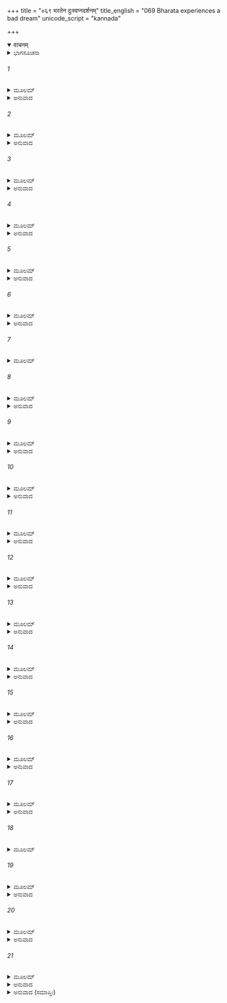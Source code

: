 +++
title = "०६९ भरतेन दुःस्वप्नदर्शनम्"
title_english = "069 Bharata experiences a bad dream"
unicode_script = "kannada"

+++
<details open><summary>वाचनम्</summary>

<div class="audioEmbed"  caption="श्रीराम-हरिसीताराममूर्ति-घनपाठिभ्यां वचनम्" src="https://archive.org/download/Ramayana-recitation-Sriram-harisItArAmamUrti-Ghanapaati-v2/Kanda_2/Kanda_2_AYK-069-Bharathena_Duswapna_Darshanam.mp3"></div>
</details>



<details><summary>ಭಾಗಸೂಚನಾ</summary>

ಭರತನ ಚಿಂತೆ, ಮಿತ್ರರಿಂದ ಸಾಂತ್ವನ, ಭರತನು ಮಿತ್ರರಿಗೆ ತಾನು ಕಂಡ ಭಯಂಕರ ದುಃಸ್ವಪ್ನವನ್ನು ವಿವರಿಸಿ ಹೇಳಿದುದು
</details>

###### 1


<details><summary>ಮೂಲಮ್</summary>

ಯಾಮೇವ ರಾತ್ರಿಂ ತೇ ದೂತಾಃ ಪ್ರವಿಶಂತಿ ಸ್ಮ ತಾಂ ಪುರೀಮ್ ।  
ಭರತೇನಾಪಿ ತಾಂ ರಾತ್ರಿಂ ಸ್ವಪ್ನೋ ದೃಷ್ಟೋಽಯಮಪ್ರಿಯಃ ॥
</details>

<details><summary>ಅನುವಾದ</summary>

ದೂತರು ನಗರವನ್ನು ಪ್ರವೇಶಿಸಿ ಹಿಂದಿನ ರಾತ್ರಿಯಲ್ಲಿ ಭರತನು ಒಂದು ಅಪ್ರಿಯವಾದ ಸ್ವಪ್ನವನ್ನು ನೋಡಿದ್ದನು.॥1॥
</details>

###### 2


<details><summary>ಮೂಲಮ್</summary>

ವ್ಯಷ್ಟಾಮೇವ ತು ತಾಂ ರಾತ್ರಿಂ ದೃಷ್ಟ್ವಾ ತಂ ಸ್ವಪ್ನಮಪ್ರಿಯಮ್ ।  
ಪುತ್ರೋ ರಾಜಾಧಿರಾಜಸ್ಯ ಸುಭೃಶಂ ಪರ್ಯತಪ್ಯತ ॥
</details>

<details><summary>ಅನುವಾದ</summary>

ರಾತ್ರಿ ಕಳೆಯುತ್ತಾ ಬೆಳಗಾಗುವುದಲ್ಲಿತ್ತು, ಆಗ ಆ ಅಪ್ರಿಯ ಸ್ವಪ್ನವನ್ನು ನೋಡಿ ರಾಜಾಧಿರಾಜ ದಶರಥನ ಪುತ್ರ ಭರತನು ಮನಸ್ಸಿನಲ್ಲೇ ಬಹಳ ಕಳವಳಗೊಂಡಿದ್ದನು.॥2॥
</details>

###### 3


<details><summary>ಮೂಲಮ್</summary>

ತಪ್ಯಮಾನಂ ತಮಾಜ್ಞಾಯ ವಯಸ್ಯಾಃ ಪ್ರಿಯವಾದಿನಃ ।  
ಆಯಾಸಂ ವಿನಯಿಷ್ಯಂತಃ ಸಭಾಯಾಂ ಚಕ್ರಿರೇಕಥಾಃ ॥
</details>

<details><summary>ಅನುವಾದ</summary>

ಚಿಂತಿತನಾದ ಭರತನನ್ನು ನೋಡಿ ಅವನ ಪ್ರಿಯವಾದೀ ಮಿತ್ರರು ಅವನ ಮನಃಕ್ಲೇಶವನ್ನು ದೂರಗೊಳಿಸಲು ಸಭೆಯಲ್ಲಿ ಅನೇಕ ಪ್ರಕಾರದ ಮಾತುಗಳನ್ನಾಡತೊಡಗಿದರು.॥3॥
</details>

###### 4


<details><summary>ಮೂಲಮ್</summary>

ವಾದಯಂತಿ ತಥಾ ಶಾಂತಿಂ ಲಾಸಯಂತ್ಯಪಿ ಚಾಪರೇ ।  
ನಾಟಕಾನ್ಯಪರೇ ಸಾಹುರ್ಹಾಸ್ಯಾನಿ ವಿವಿಧಾನಿ ಚ ॥
</details>

<details><summary>ಅನುವಾದ</summary>

ಕೆಲವರು ವೀಣೆ ನುಡಿಸತೊಡಗಿದರೆ, ಕೆಲವರು ಅವನ ಖೇದವನ್ನು ಹೋಗಲಾಡಿಸಲು ನರ್ತನ ಮಾಡತೊಡಗಿದರು. ಇತರ ಮಿತ್ರರು ನಾನಾ ಹಾಸ್ಯರಸ ಪ್ರಧಾನವಾದ ನಾಟಕಗಳನ್ನು ಆಯೋಜಿಸಿದರು.॥4॥
</details>

###### 5


<details><summary>ಮೂಲಮ್</summary>

ಸ ತೈರ್ಮಹಾತ್ಮಾ ಭರತಃ ಸಖಿಭಿಃ ಪ್ರಿಯವಾದಿಭಿಃ ।  
ಗೋಷ್ಠೀಹಾಸ್ಯಾನಿ ಕುರ್ವದ್ಭಿರ್ನ ಪ್ರಾಹೃಷ್ಯತ ರಾಘವಃ ॥
</details>

<details><summary>ಅನುವಾದ</summary>

ಆದರೆ ರಘುಕುಲಭೂಷಣ ಮಹಾತ್ಮಾ ಭರತನು ಆ ಪ್ರಿಯವಾದೀ ಮಿತ್ರರ ಗೋಷ್ಠಿಯಲ್ಲಿ ಹಾಸ್ಯ-ವಿನೋದ ಮಾಡಿದರೂ ಸಂತೋಷಗೊಳ್ಳಲಿಲ್ಲ.॥5॥
</details>

###### 6


<details><summary>ಮೂಲಮ್</summary>

ತಮಬ್ರವೀತ್ ಪ್ರಿಯಸಖೋ ಭರತಂ ಸಖಿಭಿರ್ವೃತಮ್ ।  
ಸುಹೃದ್ಭಿಃ ಪರ್ಯುಪಾಸೀನಃ ಕಿಂ ಸಖೇನಾನುಮೋದಸೇ ॥
</details>

<details><summary>ಅನುವಾದ</summary>

ಆಗ ಸುಹೃದರಿಂದ ಸುತ್ತುವರೆದು ಕುಳಿತಿದ್ದ ಭರತನಲ್ಲಿ ಓರ್ವ ಪ್ರಿಯಮಿತ್ರ ಕೇಳಿದನು - ಸಖನೇ! ನೀನು ಇಂದು ಏಕೆ ಪ್ರಸನ್ನನಾಗಿಲ್ಲ.॥6॥
</details>

###### 7


<details><summary>ಮೂಲಮ್</summary>

ಏವಂ ಬ್ರುವಾಣಂ ಸುಹೃದಂ ಭರತಃ ಪ್ರತ್ಯುವಾಚ ಹ ।  
ಶೃಣು ತ್ವಂ ಯನ್ನಿಮಿತ್ತಂ ಮೇ ದೈನ್ಯಮೇತದುಪಾಗತಮ್ ॥
</details>

###### 8


<details><summary>ಮೂಲಮ್</summary>

ಸ್ವಪ್ನೇ ಪಿತರಮದ್ರಾಕ್ಷಂ ಮಲಿನಂ ಮುಕ್ತಮೂರ್ಧಜಮ್ ।  
ಪತಂತಮದ್ರಿಶಿಖರಾತ್ಕಲುಷೇ ಗೋಮ ಯೇಹ್ರದೇ ॥
</details>

<details><summary>ಅನುವಾದ</summary>

ಈ ಪ್ರಕಾರ ಕೇಳಿದ ಸುಹೃದನಿಗೆ ಭರತನು ಹೀಗೆ ಉತ್ತರಿಸಿದನು-ಮಿತ್ರನೇ! ಯಾವುದರಿಂದ ನನ್ನ ಮನಸ್ಸಿನಲ್ಲಿ ದೈನ್ಯ ಉಂಟಾಗಿದೆಯೋ ಅದನ್ನು ತಿಳಿಸುತ್ತೇನೆ, ಕೇಳಿರಿ. ನಾನು ಇಂದು ಸ್ವಪ್ನದಲ್ಲಿ ನನ್ನ ತಂದೆಯವರನ್ನು ನೋಡಿದೆ. ಅವರ ಮುಖ ಬಾಡಿತ್ತು, ಕೂದಲು ಕೆದರಿತ್ತು, ಅವರು ಪರ್ವತದ ತುದಿಯಿಂದ ಕಲುಷಿತವಾದ ಸೆಗಣಿಯು ತುಂಬಿದ ಹೊಂಡದಲ್ಲಿ ಬಿದ್ದುಬಿಟ್ಟರು.॥7-8॥
</details>

###### 9


<details><summary>ಮೂಲಮ್</summary>

ಪ್ಲವಮಾನಶ್ಚ ಮೇದೃಷ್ಟಃ ಸ ತಸ್ಮಿನ್ಗೋಮಯೇ ಹ್ರದೇ ।  
ಪಿಬನ್ನಂಜಲಿನಾ ತೈಲಂ ಹಸನ್ನಿವ ಮುಹುರ್ಮುಹುಃ ॥
</details>

<details><summary>ಅನುವಾದ</summary>

ಅವರು ಆ ಸೆಗಣಿಯ ಹೊಂಡದಲ್ಲಿ ಈಜುತ್ತಿರುವುದನ್ನು ನಾನು ನೋಡಿದ್ದೆ. ಅವರು ಬೊಗಸೆಯಿಂದ ಎಣ್ಣೆಯನ್ನು ಕುಡಿಯುತ್ತಿದ್ದರು ಹಾಗೂ ಪದೇ-ಪದೇ ನಗುತ್ತಿರುವಂತೆ ಕಂಡುಬಂದರು.॥9॥
</details>

###### 10


<details><summary>ಮೂಲಮ್</summary>

ತತಸ್ತಿಲೋದನಂ ಭುಕ್ತ್ವಾಪುನಃ ಪುನರಧಃಶಿರಾಃ ।  
ತೈಲೇನಾಭ್ಯಸರ್ವಾಂಗಸ್ತೈಲಮೇವಾನ್ವಗಾಹತ ॥
</details>

<details><summary>ಅನುವಾದ</summary>

ಮತ್ತೆ ಅವರು ತಿಲಮಿಶ್ರಿತ ಅನ್ನವನ್ನು ಉಣ್ಣುತ್ತಿದ್ದರು. ಬಳಿಕ ಅವರು ಇಡೀ ಶರೀರಕ್ಕೆ ಎಣ್ಣೆ ಸವರಿಕೊಂಡು, ತಲೆಕೆಳಗಾಗಿ ಎಣ್ಣೆಯ ಕೊಪ್ಪರಿಗೆಯಲ್ಲಿ ಮುಳುಗಿ ಏಳುತ್ತಿದ್ದರು.॥10॥
</details>

###### 11


<details><summary>ಮೂಲಮ್</summary>

ಸ್ವಪ್ನೇಪಿ ಸಾಗರಂ ಶುಷ್ಕಂ ಚಂದ್ರಂ ಚ ಪತಿತಂ ಭುವಿ ।  
ಉಪುರುದ್ಧಾಂ ಚ ಜಗತೀಂ ತಮಸೇವ ಸಮಾವೃತಾಮ್ ॥
</details>

<details><summary>ಅನುವಾದ</summary>

ಸ್ವಪ್ನದಲ್ಲೇ ನಾನು ಸಮುದ್ರವು ಒಣಗಿದಂತೆ, ಚಂದ್ರನು ನೆಲಕ್ಕೆ ಬಿದ್ದಿರುವಂತೆ, ಪೃಥಿವಿಯೆಲ್ಲ ಉಪದ್ರವಗ್ರಸ್ತವಾಗಿ ಅಂಧಕಾರ ಆವರಿಸಿದಂತೆ ನೋಡಿದೆನು.॥11॥
</details>

###### 12


<details><summary>ಮೂಲಮ್</summary>

ಔಪವಾಹ್ಯಸ್ಯ ನಾಗಸ್ಯ ವಿಷಾಣಂ ಶಕಲೀಕೃತಮ್ ।  
ಸಹಸಾ ಚಾಪಿ ಸಂಶಾಂತಾ ಜ್ವಲಿತಾ ಜಾತವೇದಸಃ ॥
</details>

<details><summary>ಅನುವಾದ</summary>

ಮಹಾರಾಜರ ಸವಾರಿಯ ಆನೆಯ ದಂತಗಳು ಮುರಿದು ಹೋಗಿದ್ದಂತೆ, ಮೊದಲಿನಿಂದ ಉರಿಯುತ್ತಿರುವ ಅಗ್ನಿಯು ಒಮ್ಮೆಗೆ ಆರಿ ಹೋದಂತೆ ಕಂಡೆನು.॥12॥
</details>

###### 13


<details><summary>ಮೂಲಮ್</summary>

ಅವದೀರ್ಣಾಂ ಚ ಪೃಥಿವೀಂ ಶುಷ್ಕಾಂಶ್ಚ ವಿವಿಧಾನ್ ಧ್ರುಮಾನ್ ।  
ಅಹಂ ಪಶ್ಯಾಮಿ ವಿಧ್ವಸ್ತಾನ್ಸಧೂಮಾಂಶ್ಚೈವ ಪರ್ವತಾನ್ ॥
</details>

<details><summary>ಅನುವಾದ</summary>

ಭೂಮಿಯು ಇಬ್ಭಾಗವಾಗಿತ್ತು, ನಾನಾ ಪ್ರಕಾರದ ವೃಕ್ಷಗಳು ಒಣಗಿಹೋಗಿದ್ದವು, ಪರ್ವತಗಳು ಕುಸಿದುಬೀಳುತ್ತಿದ್ದವು, ಅವುಗಳಲ್ಲಿ ಹೊಗೆ ಏಳುತ್ತಿತ್ತು, ಹೀಗೆ ನಾನು ಕನಸಿನಲ್ಲಿ ನೋಡಿದೆ.॥13॥
</details>

###### 14


<details><summary>ಮೂಲಮ್</summary>

ಪೀಠೇ ಕಾರ್ಷ್ಣಾಯಸೇ ಚೈವಂ ನಿಷಣ್ಣಂ ಕೃಷ್ಣವಾಸಸಮ್ ।  
ಪ್ರಹರಂತಿಸ್ಮ ರಾಜಾನಂ ಪ್ರಮದಾಃ ಕೃಷ್ಣಪಿಂಗಲಾಃ ॥
</details>

<details><summary>ಅನುವಾದ</summary>

ಕಪ್ಪಾದ ಕಬ್ಬಿಣದ ಪೀಠದಲ್ಲಿ ಮಹಾರಾಜರು ಕುಳಿತಿದ್ದರು. ಕಪ್ಪಾದ ಬಟ್ಟೆಯನ್ನುಟ್ಟು ಕೊಂಡಿದ್ದರು. ಕಪ್ಪು ಮತ್ತು ಪಿಂಗಳ ವರ್ಣದ ಸ್ತ್ರೀಯರು ಅವರನ್ನು ಹೊಡೆಯುತ್ತಿದ್ದರು.॥14॥
</details>

###### 15


<details><summary>ಮೂಲಮ್</summary>

ತ್ವರಮಾಣಶ್ಚ ಧರ್ಮಾತ್ಮಾ ರಕ್ತಮಾಲ್ಯಾನುಲೇಪನಃ ।  
ರಥೇನ ಖರಯುಕ್ತೇನ ಪ್ರಯಾತೋ ದಕ್ಷಿಣಾಮುಖಃ ॥
</details>

<details><summary>ಅನುವಾದ</summary>

ಧರ್ಮಾತ್ಮನಾದ ಮಹಾರಾಜರು ಕೆಂಪು ಬಣ್ಣದ ಹೂವಿನ ಮಾಲೆಯನ್ನು ಧರಿಸಿಕೊಂಡು ರಕ್ತಚಂದನವನ್ನು ಪೂಸಿಕೊಂಡು ಕತ್ತೆಗಳು ಎಳೆಯುತ್ತಿದ್ದ ರಥದಲ್ಲಿ ಕುಳಿತು ವೇಗವಾಗಿ ದಕ್ಷಿಣ ದಿಕ್ಕಿನ ಕಡೆಗೆ ಹೋದರು.॥15॥
</details>

###### 16


<details><summary>ಮೂಲಮ್</summary>

ಪ್ರಹಸಂತೀವ ರಾಜಾನಂ ಪ್ರಮದಾ ರಕ್ತವಾಸಿನೀ ।  
ಪ್ರಕರ್ಷಂತೀ ಮಯಾ ದೃಷ್ಟಾ ರಾಕ್ಷಸೀ ವಿಕೃತಾನನಾ ॥
</details>

<details><summary>ಅನುವಾದ</summary>

ವಿಕರಾಳ ಮುಖವುಳ್ಳ ರಕ್ಷಸಿಯಂತಿದ್ದ, ಕೆಂಪುಬಟ್ಟೆ ಧರಿಸಿಕೊಂಡ ಒಬ್ಬ ಸ್ತ್ರೀಯು ವಿಕಟವಾಗಿ ನಗುತ್ತ ಮಹಾರಾಜರನ್ನು ಸೆಳೆದುಕೊಂಡು ಸಾಗುತ್ತಿದ್ದಳು. ಇಂತಹ ದೃಶ್ಯವನ್ನು ನಾನು ಕನಸಿನಲ್ಲಿ ನೋಡಿದೆ.॥16॥
</details>

###### 17


<details><summary>ಮೂಲಮ್</summary>

ಏವಮೇತನ್ಮಯಾ ದೃಷ್ಟಮೀಮಾಂ ರಾತ್ರಿಂ ಭಯಾವಹಾಮ್ ।  
ಅಹಂ ರಾಮೋಽಥವಾ ರಾಜಾ ಲಕ್ಷ್ಮಣೋ ವಾಮರಿಷ್ಯತಿ ॥
</details>

<details><summary>ಅನುವಾದ</summary>

ಈ ಪ್ರಕಾರ ರಾತ್ರಿಯಲ್ಲಿ ನಾನು ಈ ಭಯಂಕರ ಸ್ವಪ್ನವನ್ನು ನೋಡಿದೆ. ಇದರ ಫಲವಾಗಿ ಶ್ರೀರಾಮ, ದಶರಥ ಮಹಾರಾಜರ ಅಥವಾ ಲಕ್ಷ್ಮಣ ಇವರಲ್ಲೊಬ್ಬರ ಮೃತ್ಯು ಅವಶ್ಯವಾಗಿ ಆಗಿರಬಹುದು.॥17॥
</details>

###### 18


<details><summary>ಮೂಲಮ್</summary>

ನರೋ ಯಾನೇನ ಯಃ ಸ್ವಪ್ನೇ ಖರಯುಕ್ತೇನ ಯಾತಿ ಹಿ ।  
ಅಚಿರಾತ್ತಸ್ಯ ಧೂಮ್ರಾಗ್ರಂಚಿತಾಯಾಂ ಸಂಪ್ರದೃಶ್ಯತೇ ॥
</details>

###### 19


<details><summary>ಮೂಲಮ್</summary>

ಏತನ್ನಿಮಿತ್ತಂ ದೀನೋಽಹಂ ನ ವಚಃ ಪ್ರತಿಪೂಜಯೇ ।  
ಶುಷ್ಯತೀವ ಚ ಮೇ ಕಂಠೋ ನ ಸ್ವಸ್ಥಮಿವ ಮೇ ಮನಃ ॥
</details>

<details><summary>ಅನುವಾದ</summary>

ಯಾವ ಮನುಷ್ಯನು ಸ್ವಪ್ನದಲ್ಲಿ ಕತ್ತೆಗಳನ್ನು ಹೂಡಿದ ರಥದಲ್ಲಿ ಪ್ರಯಾಣ ಮಾಡುವುದನ್ನು ನೋಡುತ್ತೇವೋ, ಅವನ ಚಿತೆಯ ಹೊಗೆಯನ್ನು ಬೇಗನೇ ನೋಡಲಾಗುತ್ತದೆ. ಇದೇ ಕಾರಣದಿಂದ ನಾನು ದುಃಖಿತನಾಗಿ ನಿಮ್ಮ ಮಾತನ್ನು ಆದರಿಸುವುದಿಲ್ಲ. ನನ್ನ ಗಂಟಲು ಒಣಗಿದಂತಾಗಿದೆ ಮತ್ತು ಮನಸ್ಸಿನಲ್ಲಿ ಅಸ್ವಸ್ಥನಂತಾಗಿದ್ದೇನೆ.॥18-19॥
</details>

###### 20


<details><summary>ಮೂಲಮ್</summary>

ನ ಪಶ್ಯಾಮಿ ಭಯಸ್ಥಾನಂ ಭಯಂ ಚೈವೋಪಧಾರಯೇ ।  
ಭ್ರಷ್ಟಶ್ಚ ಸ್ವರಯೋಗೋ ಮೇ ಛಾಯಾಚಾಪಗತಾ ಮಮ ।।  
ಜುಗುಪ್ಸು ಇವ ಚಾತ್ಮಾನಂ ನ ಚ ಪಶ್ಯಾಮಿಕಾರಣಮ್ ॥
</details>

<details><summary>ಅನುವಾದ</summary>

ಭಯದ ಯಾವುದೇ ಕಾರಣವನ್ನು ನಾನು ನೋಡದಿದ್ದರೂ ಭಯ ಪಡೆಯುತ್ತಾ ಇದ್ದೇನೆ. ನನ್ನ ಧ್ವನಿ ಬದಲಾಗಿದೆ. ನನ್ನ ಕಾಂತಿ ಮಂಕಾಗಿದೆ. ಮನಸ್ಸು ಜಿಗುಪ್ಸಿತವಾಗಿದೆ, ಆದರೆ ಇದರ ಕಾರಣ ನನಗೆ ತಿಳಿಯದು.॥20॥
</details>

###### 21


<details><summary>ಮೂಲಮ್</summary>

ಇಮಾಂ ಚ ದುಃಸ್ವಪ್ನಗತಿಂ ನಿಶಾಮ್ಯ ಹಿ  
ತ್ವನೇಕರೂಪಾಮವಿತರ್ಕಿತಾಂ ಪುರಾ ।  
ಭಯಂ ಮಹತ್ತದ್ಧೃದಯಾನ್ನ ಯಾತಿ ಮೇ  
ವಿಚಿಂತ್ಯ ರಾಜಾನಮಚಿಂತ್ಯದರ್ಶನಮ್ ॥
</details>

<details><summary>ಅನುವಾದ</summary>

ಯಾವುದನ್ನು ನಾನು ಮೊದಲು ಎಂದೂ ಯೋಚಿಸಿರಲಿಲ್ಲವೋ, ಅಂತಹ ಅನೇಕ ಪ್ರಕಾರದ ದುಃಸ್ವಪ್ನವನ್ನು ನೋಡಿದೆ. ಕನಸಿನಲ್ಲಿ ಮಹಾರಾಜರನ್ನು ಈ ರೂಪದಲ್ಲಿ ಏಕೆ ನೋಡಿದೆ? ಅದರ ಕಲ್ಪನೆಯೂ ನನ್ನ ಮನಸ್ಸಿಗೆ ಬರುವುದಿಲ್ಲ - ಹೀಗೆ ಯೋಚಿಸಿ ನನ್ನ ಹೃದಯದ ಮಹಾದುಃಖ ದೂರವಾಗುವುದಿಲ್ಲ.॥21॥
</details>

<details><summary>ಅನುವಾದ (ಸಮಾಪ್ತಿಃ)</summary>

ಶ್ರೀವಾಲ್ಮೀಕಿ ವಿರಚಿತ ಆರ್ಷರಾಮಾಯಣ ಆದಿಕಾವ್ಯದ ಅಯೋಧ್ಯಾಕಾಂಡದಲ್ಲಿ ಅರವತ್ತೊಂಭತ್ತನೆಯ ಸರ್ಗ ಪೂರ್ಣವಾಯಿತು.॥69॥
</details>
